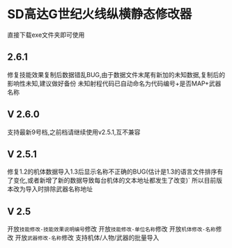 # SD高达G世纪火线纵横静态修改器
直接下载exe文件夹即可使用

## 2.6.1
修复技能效果复制后数据错乱BUG,由于数据文件末尾有新加的未知数据,复制后的影响性未知,建议做好备份
未知射程代码已自动命名为代码编号+是否MAP+武器名称

## V 2.6.0
支持最新9号档,之前档请继续使用v2.5.1,互不兼容

## V 2.5.1
修复1.2的机体数据导入1.3后显示名称不正确的BUG(估计是1.3的语言文件排序有了变化,或者新增了新的数据导致每台机体的文本地址都发生了改变)`
所以目前版本改为导入时排除武器名称地址

## V 2.5
开放`技能修改-技能效果说明编号`修改
开放`技能修改-单位名称`修改
开放`机体修改-名称`修改
开放`武器修改-名称`修改
支持机体/人物/武器的批量导入